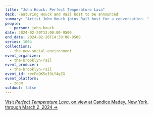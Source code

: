 ```yaml
---
title: "John Houck: Perfect Temperature Lava"
deck: Featuring Houck and Rail host to be announced
summary: "Artist John Houck joins Rail host for a conversation. "
people:
  - person: john-houck
date: 2024-02-20T13:00:00-0500
end_date: 2024-02-20T14:30:00-0500
series: 1004
collections:
  - the-new-social-environment
event_organizer:
  - the-brooklyn-rail
event_producer:
  - the-brooklyn-rail
event_id: recFoQK5eI9LY4gZG
event_platform:
  - zoom
soldout: false
---
```

[V﻿isit *Perfect Temperature Lava*, on view at Candice Madey, New York, through March 2, 2024 →](https://www.candicemadey.com/gallery/all/john-houck#images)